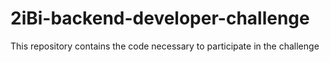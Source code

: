 # 2iBi-backend-developer-challenge
 This repository contains the code necessary to participate in the challenge
